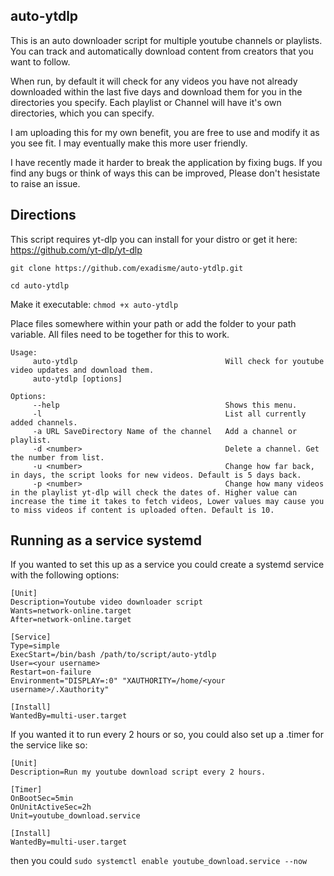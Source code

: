## auto-ytdlp

This is an auto downloader script for multiple youtube channels or playlists.
You can track and automatically download content from creators that you want to follow.

When run, by default it will check for any videos you have not already downloaded within the last five days and download them for you in the directories you specify. Each playlist or Channel will have it's own directories, which you can specify.

I am uploading this for my own benefit, you are free to use and modify it as you see fit.
I may eventually make this more user friendly.

I have recently made it harder to break the application by fixing bugs. If you find any bugs or think of ways this can be improved, Please don't hesistate to raise an issue.

## Directions


This script requires yt-dlp you can install for your distro or get it here: https://github.com/yt-dlp/yt-dlp


```git clone https://github.com/exadisme/auto-ytdlp.git```

```cd auto-ytdlp```

Make it executable: ```chmod +x auto-ytdlp```

Place files somewhere within your path or add the folder to your path variable. All files need to be together for this to work.


```
Usage:
     auto-ytdlp                                 Will check for youtube video updates and download them.
     auto-ytdlp [options]

Options:
     --help                                     Shows this menu.
     -l                                         List all currently added channels.
     -a URL SaveDirectory Name of the channel   Add a channel or playlist.
     -d <number>                                Delete a channel. Get the number from list.
     -u <number>                                Change how far back, in days, the script looks for new videos. Default is 5 days back.
     -p <number>                                Change how many videos in the playlist yt-dlp will check the dates of. Higher value can increase the time it takes to fetch videos, Lower values may cause you to miss videos if content is uploaded often. Default is 10.
```

## Running as a service systemd

If you wanted to set this up as a service you could create a systemd service with the following options:

```
[Unit]
Description=Youtube video downloader script
Wants=network-online.target
After=network-online.target

[Service]
Type=simple
ExecStart=/bin/bash /path/to/script/auto-ytdlp
User=<your username>
Restart=on-failure
Environment="DISPLAY=:0" "XAUTHORITY=/home/<your username>/.Xauthority"

[Install]
WantedBy=multi-user.target
```
If you wanted it to run every 2 hours or so, you could also set up a .timer for the service like so:
```
[Unit]
Description=Run my youtube download script every 2 hours.

[Timer]
OnBootSec=5min
OnUnitActiveSec=2h
Unit=youtube_download.service

[Install]
WantedBy=multi-user.target
```
then you could ```sudo systemctl enable youtube_download.service --now```

